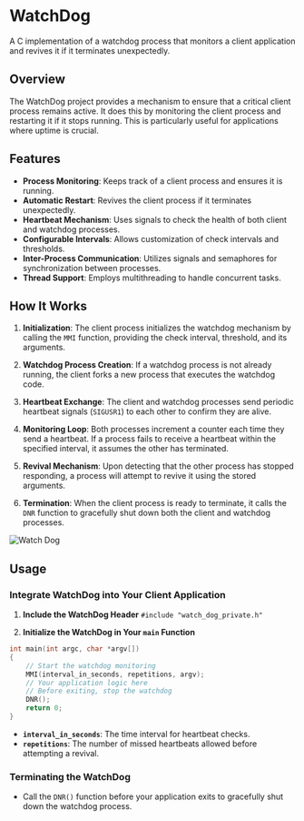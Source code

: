# WatchDog

A C implementation of a watchdog process that monitors a client application and revives it if it terminates unexpectedly.

## Overview

The WatchDog project provides a mechanism to ensure that a critical client process remains active. It does this by monitoring the client process and restarting it if it stops running. This is particularly useful for applications where uptime is crucial.

## Features

- **Process Monitoring**: Keeps track of a client process and ensures it is running.
- **Automatic Restart**: Revives the client process if it terminates unexpectedly.
- **Heartbeat Mechanism**: Uses signals to check the health of both client and watchdog processes.
- **Configurable Intervals**: Allows customization of check intervals and thresholds.
- **Inter-Process Communication**: Utilizes signals and semaphores for synchronization between processes.
- **Thread Support**: Employs multithreading to handle concurrent tasks.

## How It Works

1. **Initialization**: The client process initializes the watchdog mechanism by calling the `MMI` function, providing the check interval, threshold, and its arguments.

2. **Watchdog Process Creation**: If a watchdog process is not already running, the client forks a new process that executes the watchdog code.

3. **Heartbeat Exchange**: The client and watchdog processes send periodic heartbeat signals (`SIGUSR1`) to each other to confirm they are alive.

4. **Monitoring Loop**: Both processes increment a counter each time they send a heartbeat. If a process fails to receive a heartbeat within the specified interval, it assumes the other has terminated.

5. **Revival Mechanism**: Upon detecting that the other process has stopped responding, a process will attempt to revive it using the stored arguments.

6. **Termination**: When the client process is ready to terminate, it calls the `DNR` function to gracefully shut down both the client and watchdog processes.
   
![Watch Dog](https://github.com/user-attachments/assets/f7f4b585-1072-4214-9253-44745a6fc14e)

## Usage
### Integrate WatchDog into Your Client Application
1. **Include the WatchDog Header**
```#include "watch_dog_private.h"```

2. **Initialize the WatchDog in Your `main` Function**
```c
int main(int argc, char *argv[])
{
    // Start the watchdog monitoring
    MMI(interval_in_seconds, repetitions, argv);
    // Your application logic here
    // Before exiting, stop the watchdog
    DNR();
    return 0;
}

```

- **`interval_in_seconds`**: The time interval for heartbeat checks.
- **`repetitions`**: The number of missed heartbeats allowed before attempting a revival.
  
### Terminating the WatchDog
- Call the `DNR()` function before your application exits to gracefully shut down the watchdog process.

